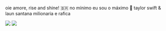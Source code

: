 oie amore, rise and shine! 🇧🇷
no mínimo eu sou o máximo 💋
taylor swift & laun santana
milionaria e rafica 



![](https://media.tenor.com/A2RTAPgHHlgAAAAC/luan-santana-blow-kiss.gif)
![](https://media.tenor.com/Mj2hzqFBsvUAAAAC/melaurdrama-melaurdramagif.gif)
